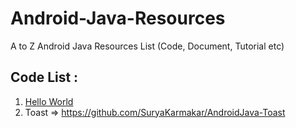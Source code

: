 # Android-Java-Resources
A to Z Android Java Resources List (Code, Document, Tutorial etc)

## Code List :
1. [Hello World](https://github.com/SuryaKarmakar/AndroidJava-HelloWorld) 
3. Toast => https://github.com/SuryaKarmakar/AndroidJava-Toast
